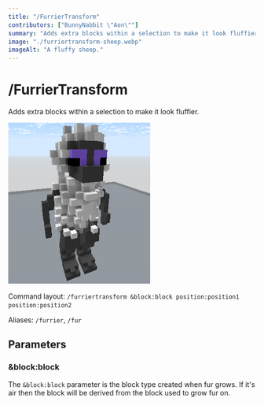 ```yaml
---
title: "/FurrierTransform"
contributors: ["BunnyNabbit \"Aon\""]
summary: "Adds extra blocks within a selection to make it look fluffier."
image: "./furriertransform-sheep.webp"
imageAlt: "A fluffy sheep."
---
```


# /FurrierTransform

Adds extra blocks within a selection to make it look fluffier.

![A fluffy sheep.](./furriertransform-sheep.webp)

Command layout: `/furriertransform &block:block position:position1 position:position2`

Aliases: `/furrier`, `/fur`

## Parameters

### &block:block

The `&block:block` parameter is the block type created when fur grows. If it's air then the block will be derived from the block used to grow fur on.

